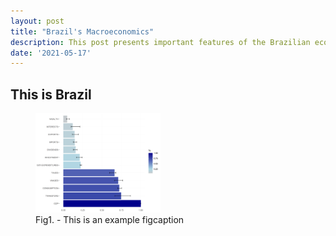 ```yaml
---
layout: post
title: "Brazil's Macroeconomics"
description: This post presents important features of the Brazilian economy macroeconomic system. I think.
date: '2021-05-17'
---
```


## This is Brazil

<figure>
	<img src="/assets/img/flows.jpg" alt="" style="width:200px;"> 
	<figcaption>Fig1. - This is an example figcaption</figcaption>
</figure>

